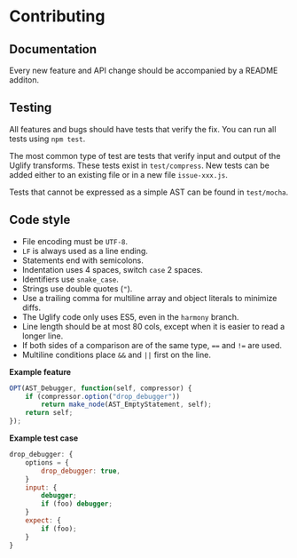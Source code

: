 Contributing
============

## Documentation

Every new feature and API change should be accompanied by a README additon.

## Testing

All features and bugs should have tests that verify the fix. You can run all
tests using `npm test`.

The most common type of test are tests that verify input and output of the
Uglify transforms. These tests exist in `test/compress`. New tests can be added
either to an existing file or in a new file `issue-xxx.js`.

Tests that cannot be expressed as a simple AST can be found in `test/mocha`.

## Code style

- File encoding must be `UTF-8`.
- `LF` is always used as a line ending.
- Statements end with semicolons.
- Indentation uses 4 spaces, switch `case` 2 spaces.
- Identifiers use `snake_case`.
- Strings use double quotes (`"`).
- Use a trailing comma for multiline array and object literals to minimize diffs.
- The Uglify code only uses ES5, even in the `harmony` branch.
- Line length should be at most 80 cols, except when it is easier to read a
  longer line.
- If both sides of a comparison are of the same type, `==` and `!=` are used.
- Multiline conditions place `&&` and `||` first on the line.

**Example feature**

```js
OPT(AST_Debugger, function(self, compressor) {
    if (compressor.option("drop_debugger"))
        return make_node(AST_EmptyStatement, self);
    return self;
});
```

**Example test case**

```js
drop_debugger: {
    options = {
        drop_debugger: true,
    }
    input: {
        debugger;
        if (foo) debugger;
    }
    expect: {
        if (foo);
    }
}
```


